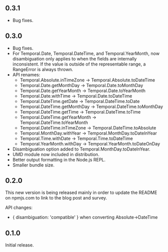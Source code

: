 ## 0.3.1

- Bug fixes.

## 0.3.0

- Bug fixes.
- For Temporal.Date, Temporal.DateTime, and Temporal.YearMonth, now
  disambiguation only applies to when the fields are internally
  inconsistent. If the value is outside of the representable range, a
  RangeError is always thrown.
- API renames:
  - Temporal.Absolute.inTimeZone -> Temporal.Absolute.toDateTime
  - Temporal.Date.getMonthDay -> Temporal.Date.toMonthDay
  - Temporal.Date.getYearMonth -> Temporal.Date.toYearMonth
  - Temporal.Date.withTime -> Temporal.Date.toDateTime
  - Temporal.DateTime.getDate -> Temporal.DateTime.toDate
  - Temporal.DateTime.getMonthDay -> Temporal.DateTime.toMonthDay
  - Temporal.DateTime.getTime -> Temporal.DateTime.toTime
  - Temporal.DateTime.getYearMonth -> Temporal.DateTime.toYearMonth
  - Temporal.DateTime.inTimeZone -> Temporal.DateTime.toAbsolute
  - Temporal.MonthDay.withYear -> Temporal.MonthDay.toDateInYear
  - Temporal.Time.withDate -> Temporal.Time.toDateTime
  - Temporal.YearMonth.withDay -> Temporal.YearMonth.toDateOnDay
- Disambiguation option added to Temporal.MonthDay.toDateInYear.
- UMD module now included in distribution.
- Better output formatting in the Node.js REPL.
- Smaller bundle size.

## 0.2.0

This new version is being released mainly in order to update the README
on npmjs.com to link to the blog post and survey.

API changes:
- { disambiguation: 'compatible' } when converting Absolute->DateTime

## 0.1.0

Initial release.
